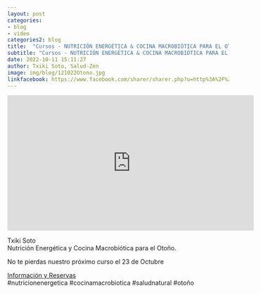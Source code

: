 ```yaml
---
layout: post
categories:
- blog
- video
categories2: blog
title:  "Cursos - NUTRICIÓN ENERGÉTICA & COCINA MACROBIÓTICA PARA EL OTOÑO"
subtitle: "Cursos - NUTRICIÓN ENERGÉTICA & COCINA MACROBIÓTICA PARA EL OTOÑO"
date: 2022-10-11 15:11:27
author: Txiki Soto, Salud-Zen
image: img/blog/121022Otono.jpg
linkfacebook: https://www.facebook.com/sharer/sharer.php?u=http%3A%2F%2Fwww.salud-zen.com%2Fblog%2Fcursos%2F2022%2F10%2F12%2Fcursos-cocina-otono.html&amp;src=sdkpreparse
---
```

<iframe src="https://www.facebook.com/plugins/video.php?height=308&href=https%3A%2F%2Fwww.facebook.com%2Fsaludzen.estilodevida%2Fvideos%2F640287087726764%2F&show_text=false&width=560&t=0" width="560" height="308" style="border:none;overflow:hidden" scrolling="no" frameborder="0" allowfullscreen="true" allow="autoplay; clipboard-write; encrypted-media; picture-in-picture; web-share" allowFullScreen="true"></iframe>

Txiki Soto   
Nutrición Energética y Cocina Macrobiótica para el Otoño.  

No te pierdas nuestro próximo curso el 23 de Octubre

[Información y Reservas][curso]  
#nutricionenergetica
#cocinamacrobiotica
#saludnatural
#otoño

[curso]:{{site.url}}{{site.baseurl}}/evento/2022/10/23/curso-cocina-otono.html
